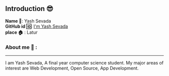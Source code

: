 ## Introduction :sunglasses:
**Name :name_badge:**:     Yash Sevada
<br>
**GitHub id :id:**: [I'm Yash Sevada](https://github.com/YashSevada)
<br>
**place :house:** : Latur
### About me :boy: :
---
I am Yash Sevada, A final year computer science student.
My major areas of interest are Web Development, Open Source, App Development.
